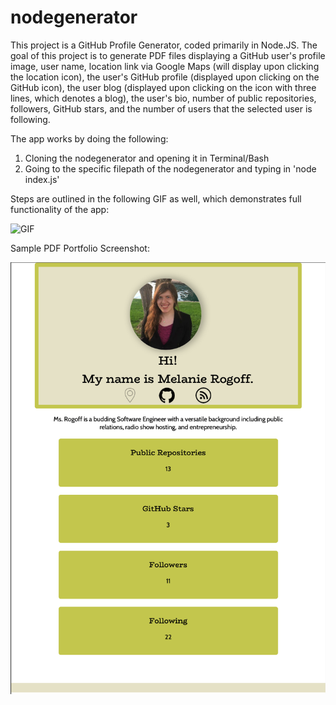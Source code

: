 # nodegenerator

This project is a GitHub Profile Generator, coded primarily in Node.JS. The goal of this project is to generate PDF files displaying a GitHub user's profile image, user name, location link via Google Maps (will display upon clicking the location icon), the user's GitHub profile (displayed upon clicking on the GitHub icon), the user blog (displayed upon clicking on the icon with three lines, which denotes a blog), the user's bio, number of public repositories, followers, GitHub stars, and the number of users that the selected user is following. 

The app works by doing the following:

1) Cloning the nodegenerator and opening it in Terminal/Bash
2) Going to the specific filepath of the nodegenerator and typing in 'node index.js'

Steps are outlined in the following GIF as well, which demonstrates full functionality of the app: 

![GIF](https://media.giphy.com/media/Ur8bUaE7kj32PjBdfl/giphy.gif)

Sample PDF Portfolio Screenshot: 

![Sample Portfolio](assets/screenshots_and_gif/pdfsample.png)
